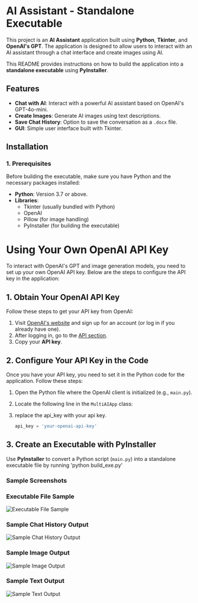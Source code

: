 # AI Assistant - Standalone Executable

This project is an **AI Assistant** application built using **Python**, **Tkinter**, and **OpenAI's GPT**. The application is designed to allow users to interact with an AI assistant through a chat interface and create images using AI. 

This README provides instructions on how to build the application into a **standalone executable** using **PyInstaller**.

## Features

- **Chat with AI**: Interact with a powerful AI assistant based on OpenAI's GPT-4o-mini.
- **Create Images**: Generate AI images using text descriptions.
- **Save Chat History**: Option to save the conversation as a `.docx` file.
- **GUI**: Simple user interface built with Tkinter.

## Installation

### 1. Prerequisites

Before building the executable, make sure you have Python and the necessary packages installed:

- **Python**: Version 3.7 or above.
- **Libraries**:
    - Tkinter (usually bundled with Python)
    - OpenAI
    - Pillow (for image handling)
    - PyInstaller (for building the executable)


# Using Your Own OpenAI API Key

To interact with OpenAI's GPT and image generation models, you need to set up your own OpenAI API key. Below are the steps to configure the API key in the application:

## 1. Obtain Your OpenAI API Key

Follow these steps to get your API key from OpenAI:

1. Visit [OpenAI's website](https://beta.openai.com/signup/) and sign up for an account (or log in if you already have one).
2. After logging in, go to the [API section](https://beta.openai.com/account/api-keys).
3. Copy your **API key**.

## 2. Configure Your API Key in the Code

Once you have your API key, you need to set it in the Python code for the application. Follow these steps:

1. Open the Python file where the OpenAI client is initialized (e.g., `main.py`).
2. Locate the following line in the `MultiAIApp` class:

3. replace the api_key with your api key.
   ```python
   api_key = 'your-openai-api-key'


 ## 3. Create an Executable with PyInstaller

Use **PyInstaller** to convert a Python script (`main.py`) into a standalone executable file by running 'python build_exe.py'

### Sample Screenshots

### Executable File Sample
![Executable File Sample](executable_file_sample.jpg)

### Sample Chat History Output
![Sample Chat History Output](sample_chat_history_output.jpg)

### Sample Image Output
![Sample Image Output](sample_image_output.jpg)

### Sample Text Output
![Sample Text Output](sample_text.jpg)
